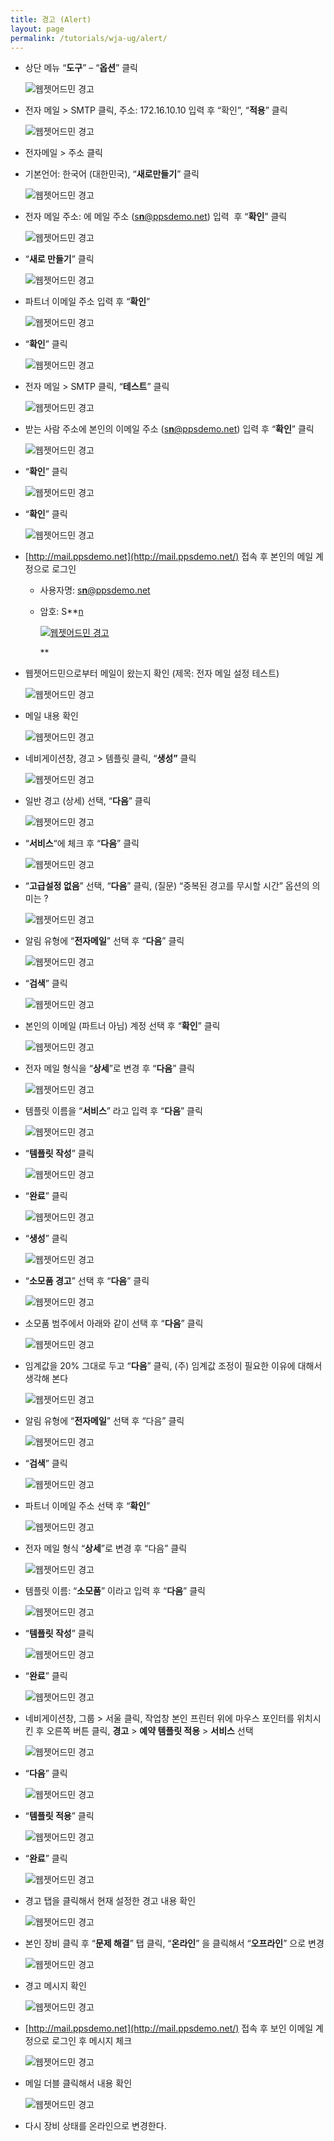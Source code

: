 ```yaml
---
title: 경고 (Alert)
layout: page
permalink: /tutorials/wja-ug/alert/
---
```

  * 상단 메뉴 &#8220;**도구**&#8221; &#8211; &#8220;**옵션**&#8221; 클릭
  
    <img class="alignnone size-full wp-image-530" src="http://i2.wp.com/hpidemo.net/wp-content/uploads/2016/04/wja-ug-181.jpg?fit=413%2C444" alt="웹젯어드민 경고" srcset="http://i2.wp.com/hpidemo.net/wp-content/uploads/2016/04/wja-ug-181.jpg?w=413 413w, http://i2.wp.com/hpidemo.net/wp-content/uploads/2016/04/wja-ug-181.jpg?resize=279%2C300 279w" sizes="(max-width: 413px) 100vw, 413px" data-recalc-dims="1" />
  * 전자 메일 > SMTP 클릭, 주소: 172.16.10.10 입력 후 “확인”, “**적용**” 클릭
  
    <img class="alignnone size-full wp-image-531" src="http://i0.wp.com/hpidemo.net/wp-content/uploads/2016/04/wja-ug-182.jpg?fit=715%2C435" alt="웹젯어드민 경고" srcset="http://i0.wp.com/hpidemo.net/wp-content/uploads/2016/04/wja-ug-182.jpg?w=715 715w, http://i0.wp.com/hpidemo.net/wp-content/uploads/2016/04/wja-ug-182.jpg?resize=300%2C183 300w" sizes="(max-width: 715px) 100vw, 715px" data-recalc-dims="1" />
  * 전자메일 > 주소 클릭
  * 기본언어: 한국어 (대한민국), &#8220;**새로만들기**&#8221; 클릭
  
    <img class="alignnone size-full wp-image-532" src="http://i0.wp.com/hpidemo.net/wp-content/uploads/2016/04/wja-ug-183.jpg?fit=715%2C435" alt="웹젯어드민 경고" srcset="http://i0.wp.com/hpidemo.net/wp-content/uploads/2016/04/wja-ug-183.jpg?w=715 715w, http://i0.wp.com/hpidemo.net/wp-content/uploads/2016/04/wja-ug-183.jpg?resize=300%2C183 300w" sizes="(max-width: 715px) 100vw, 715px" data-recalc-dims="1" />
  * 전자 메일 주소: 에 메일 주소 ([s**n**@ppsdemo.net](mailto:sn@ppsdemo.net)) 입력  후 &#8220;**확인**&#8221; 클릭
  
    <img class="alignnone wp-image-533 size-full" src="http://i2.wp.com/hpidemo.net/wp-content/uploads/2016/04/wja-ug-184.jpg?fit=463%2C146" alt="웹젯어드민 경고" srcset="http://i2.wp.com/hpidemo.net/wp-content/uploads/2016/04/wja-ug-184.jpg?w=463 463w, http://i2.wp.com/hpidemo.net/wp-content/uploads/2016/04/wja-ug-184.jpg?resize=300%2C95 300w" sizes="(max-width: 463px) 100vw, 463px" data-recalc-dims="1" />
  * &#8220;**새로 만들기**&#8221; 클릭
  
    <img class="alignnone size-full wp-image-534" src="http://i0.wp.com/hpidemo.net/wp-content/uploads/2016/04/wja-ug-185.jpg?fit=715%2C435" alt="웹젯어드민 경고" srcset="http://i0.wp.com/hpidemo.net/wp-content/uploads/2016/04/wja-ug-185.jpg?w=715 715w, http://i0.wp.com/hpidemo.net/wp-content/uploads/2016/04/wja-ug-185.jpg?resize=300%2C183 300w" sizes="(max-width: 715px) 100vw, 715px" data-recalc-dims="1" />
  * 파트너 이메일 주소 입력 후 &#8220;**확인**&#8221;
  
    <img class="alignnone size-full wp-image-535" src="http://i0.wp.com/hpidemo.net/wp-content/uploads/2016/04/wja-ug-186.jpg?fit=463%2C146" alt="웹젯어드민 경고" srcset="http://i0.wp.com/hpidemo.net/wp-content/uploads/2016/04/wja-ug-186.jpg?w=463 463w, http://i0.wp.com/hpidemo.net/wp-content/uploads/2016/04/wja-ug-186.jpg?resize=300%2C95 300w" sizes="(max-width: 463px) 100vw, 463px" data-recalc-dims="1" />
  * &#8220;**확인**&#8221; 클릭
  
    <img class="alignnone size-full wp-image-536" src="http://i2.wp.com/hpidemo.net/wp-content/uploads/2016/04/wja-ug-187.jpg?fit=715%2C435" alt="웹젯어드민 경고" srcset="http://i2.wp.com/hpidemo.net/wp-content/uploads/2016/04/wja-ug-187.jpg?w=715 715w, http://i2.wp.com/hpidemo.net/wp-content/uploads/2016/04/wja-ug-187.jpg?resize=300%2C183 300w" sizes="(max-width: 715px) 100vw, 715px" data-recalc-dims="1" />
  * 전자 메일 > SMTP 클릭, “**테스트**” 클릭
  
    <img class="alignnone size-full wp-image-537" src="http://i0.wp.com/hpidemo.net/wp-content/uploads/2016/04/wja-ug-188.jpg?fit=715%2C435" alt="웹젯어드민 경고" srcset="http://i0.wp.com/hpidemo.net/wp-content/uploads/2016/04/wja-ug-188.jpg?w=715 715w, http://i0.wp.com/hpidemo.net/wp-content/uploads/2016/04/wja-ug-188.jpg?resize=300%2C183 300w" sizes="(max-width: 715px) 100vw, 715px" data-recalc-dims="1" />
  * 받는 사람 주소에 본인의 이메일 주소 ([s**n**@ppsdemo.net](mailto:sn@ppsdemo.net)) 입력 후 “**확인**” 클릭
  
    <img class="alignnone size-full wp-image-538" src="http://i1.wp.com/hpidemo.net/wp-content/uploads/2016/04/wja-ug-189.jpg?fit=488%2C366" alt="웹젯어드민 경고" srcset="http://i1.wp.com/hpidemo.net/wp-content/uploads/2016/04/wja-ug-189.jpg?w=488 488w, http://i1.wp.com/hpidemo.net/wp-content/uploads/2016/04/wja-ug-189.jpg?resize=300%2C225 300w" sizes="(max-width: 488px) 100vw, 488px" data-recalc-dims="1" />
  * &#8220;**확인**&#8221; 클릭
  
    <img class="alignnone size-full wp-image-539" src="http://i1.wp.com/hpidemo.net/wp-content/uploads/2016/04/wja-ug-190.jpg?fit=352%2C123" alt="웹젯어드민 경고" srcset="http://i1.wp.com/hpidemo.net/wp-content/uploads/2016/04/wja-ug-190.jpg?w=352 352w, http://i1.wp.com/hpidemo.net/wp-content/uploads/2016/04/wja-ug-190.jpg?resize=300%2C105 300w" sizes="(max-width: 352px) 100vw, 352px" data-recalc-dims="1" />
  * &#8220;**확인**&#8221; 클릭
  
    <img class="alignnone size-full wp-image-540" src="http://i0.wp.com/hpidemo.net/wp-content/uploads/2016/04/wja-ug-191.jpg?fit=715%2C435" alt="웹젯어드민 경고" srcset="http://i0.wp.com/hpidemo.net/wp-content/uploads/2016/04/wja-ug-191.jpg?w=715 715w, http://i0.wp.com/hpidemo.net/wp-content/uploads/2016/04/wja-ug-191.jpg?resize=300%2C183 300w" sizes="(max-width: 715px) 100vw, 715px" data-recalc-dims="1" />
  * [http://mail.ppsdemo.net](http://mail.ppsdemo.net/) 접속 후 본인의 메일 계정으로 로그인 
      * 사용자명: [s**n**@ppsdemo.net](mailto:sn@ppsdemo.net)
      * 암호: S**<u>n
  
        <img class="alignnone size-full wp-image-541" src="http://i0.wp.com/hpidemo.net/wp-content/uploads/2016/04/wja-ug-192.jpg?fit=544%2C376" alt="웹젯어드민 경고" srcset="http://i0.wp.com/hpidemo.net/wp-content/uploads/2016/04/wja-ug-192.jpg?w=544 544w, http://i0.wp.com/hpidemo.net/wp-content/uploads/2016/04/wja-ug-192.jpg?resize=300%2C207 300w" sizes="(max-width: 544px) 100vw, 544px" data-recalc-dims="1" />
  
        </u>**
  * 웹젯어드민으로부터 메일이 왔는지 확인 (제목: 전자 메일 설정 테스트)
  
    <img class="alignnone size-full wp-image-542" src="http://i1.wp.com/hpidemo.net/wp-content/uploads/2016/04/wja-ug-193.jpg?fit=1375%2C255" alt="웹젯어드민 경고" srcset="http://i1.wp.com/hpidemo.net/wp-content/uploads/2016/04/wja-ug-193.jpg?w=1375 1375w, http://i1.wp.com/hpidemo.net/wp-content/uploads/2016/04/wja-ug-193.jpg?resize=300%2C56 300w, http://i1.wp.com/hpidemo.net/wp-content/uploads/2016/04/wja-ug-193.jpg?resize=768%2C142 768w, http://i1.wp.com/hpidemo.net/wp-content/uploads/2016/04/wja-ug-193.jpg?resize=1024%2C190 1024w" sizes="(max-width: 1000px) 100vw, 1000px" data-recalc-dims="1" />
  * 메일 내용 확인
  
    <img class="alignnone size-full wp-image-543" src="http://i1.wp.com/hpidemo.net/wp-content/uploads/2016/04/wja-ug-194.jpg?fit=1384%2C289" alt="웹젯어드민 경고" srcset="http://i1.wp.com/hpidemo.net/wp-content/uploads/2016/04/wja-ug-194.jpg?w=1384 1384w, http://i1.wp.com/hpidemo.net/wp-content/uploads/2016/04/wja-ug-194.jpg?resize=300%2C63 300w, http://i1.wp.com/hpidemo.net/wp-content/uploads/2016/04/wja-ug-194.jpg?resize=768%2C160 768w, http://i1.wp.com/hpidemo.net/wp-content/uploads/2016/04/wja-ug-194.jpg?resize=1024%2C214 1024w" sizes="(max-width: 1000px) 100vw, 1000px" data-recalc-dims="1" />
  * 네비게이션창, 경고 > 템플릿 클릭, “**생성”** 클릭
  
    <img class="alignnone size-full wp-image-544" src="http://i2.wp.com/hpidemo.net/wp-content/uploads/2016/04/wja-ug-195.jpg?fit=1198%2C451" alt="웹젯어드민 경고" srcset="http://i2.wp.com/hpidemo.net/wp-content/uploads/2016/04/wja-ug-195.jpg?w=1198 1198w, http://i2.wp.com/hpidemo.net/wp-content/uploads/2016/04/wja-ug-195.jpg?resize=300%2C113 300w, http://i2.wp.com/hpidemo.net/wp-content/uploads/2016/04/wja-ug-195.jpg?resize=768%2C289 768w, http://i2.wp.com/hpidemo.net/wp-content/uploads/2016/04/wja-ug-195.jpg?resize=1024%2C385 1024w" sizes="(max-width: 1000px) 100vw, 1000px" data-recalc-dims="1" />
  * 일반 경고 (상세) 선택, &#8220;**다음**&#8221; 클릭
  
    <img class="alignnone size-full wp-image-545" src="http://i0.wp.com/hpidemo.net/wp-content/uploads/2016/04/wja-ug-196.jpg?fit=740%2C530" alt="웹젯어드민 경고" srcset="http://i0.wp.com/hpidemo.net/wp-content/uploads/2016/04/wja-ug-196.jpg?w=740 740w, http://i0.wp.com/hpidemo.net/wp-content/uploads/2016/04/wja-ug-196.jpg?resize=300%2C215 300w" sizes="(max-width: 740px) 100vw, 740px" data-recalc-dims="1" />
  * &#8220;**서비스**&#8220;에 체크 후 &#8220;**다음**&#8221; 클릭
  
    <img class="alignnone size-full wp-image-546" src="http://i0.wp.com/hpidemo.net/wp-content/uploads/2016/04/wja-ug-197.jpg?fit=740%2C530" alt="웹젯어드민 경고" srcset="http://i0.wp.com/hpidemo.net/wp-content/uploads/2016/04/wja-ug-197.jpg?w=740 740w, http://i0.wp.com/hpidemo.net/wp-content/uploads/2016/04/wja-ug-197.jpg?resize=300%2C215 300w" sizes="(max-width: 740px) 100vw, 740px" data-recalc-dims="1" />
  * “**고급설정 없음**” 선택, “**다음**” 클릭, (질문) “중복된 경고를 무시할 시간” 옵션의 의미는 ?
  
    <img class="alignnone size-full wp-image-547" src="http://i1.wp.com/hpidemo.net/wp-content/uploads/2016/04/wja-ug-198.jpg?fit=740%2C530" alt="웹젯어드민 경고" srcset="http://i1.wp.com/hpidemo.net/wp-content/uploads/2016/04/wja-ug-198.jpg?w=740 740w, http://i1.wp.com/hpidemo.net/wp-content/uploads/2016/04/wja-ug-198.jpg?resize=300%2C215 300w" sizes="(max-width: 740px) 100vw, 740px" data-recalc-dims="1" />
  * 알림 유형에 “**전자메일**” 선택 후 “**다음**” 클릭
  
    <img class="alignnone size-full wp-image-548" src="http://i0.wp.com/hpidemo.net/wp-content/uploads/2016/04/wja-ug-199.jpg?fit=740%2C530" alt="웹젯어드민 경고" srcset="http://i0.wp.com/hpidemo.net/wp-content/uploads/2016/04/wja-ug-199.jpg?w=740 740w, http://i0.wp.com/hpidemo.net/wp-content/uploads/2016/04/wja-ug-199.jpg?resize=300%2C215 300w" sizes="(max-width: 740px) 100vw, 740px" data-recalc-dims="1" />
  * &#8220;**검색**&#8221; 클릭
  
    <img class="alignnone size-full wp-image-549" src="http://i1.wp.com/hpidemo.net/wp-content/uploads/2016/04/wja-ug-200.jpg?fit=740%2C530" alt="웹젯어드민 경고" srcset="http://i1.wp.com/hpidemo.net/wp-content/uploads/2016/04/wja-ug-200.jpg?w=740 740w, http://i1.wp.com/hpidemo.net/wp-content/uploads/2016/04/wja-ug-200.jpg?resize=300%2C215 300w" sizes="(max-width: 740px) 100vw, 740px" data-recalc-dims="1" />
  * 본인의 이메일 (파트너 아님) 계정 선택 후 “**확인**” 클릭
  
    <img class="alignnone size-full wp-image-550" src="http://i1.wp.com/hpidemo.net/wp-content/uploads/2016/04/wja-ug-201.jpg?fit=606%2C412" alt="웹젯어드민 경고" srcset="http://i1.wp.com/hpidemo.net/wp-content/uploads/2016/04/wja-ug-201.jpg?w=606 606w, http://i1.wp.com/hpidemo.net/wp-content/uploads/2016/04/wja-ug-201.jpg?resize=300%2C204 300w" sizes="(max-width: 606px) 100vw, 606px" data-recalc-dims="1" />
  * 전자 메일 형식을 “**상세**”로 변경 후 “**다음**” 클릭
  
    <img class="alignnone size-full wp-image-551" src="http://i0.wp.com/hpidemo.net/wp-content/uploads/2016/04/wja-ug-202.jpg?fit=740%2C530" alt="웹젯어드민 경고" srcset="http://i0.wp.com/hpidemo.net/wp-content/uploads/2016/04/wja-ug-202.jpg?w=740 740w, http://i0.wp.com/hpidemo.net/wp-content/uploads/2016/04/wja-ug-202.jpg?resize=300%2C215 300w" sizes="(max-width: 740px) 100vw, 740px" data-recalc-dims="1" />
  * 템플릿 이름을 “**서비스**” 라고 입력 후 “**다음**” 클릭
  
    <img class="alignnone size-full wp-image-552" src="http://i0.wp.com/hpidemo.net/wp-content/uploads/2016/04/wja-ug-203.jpg?fit=740%2C530" alt="웹젯어드민 경고" srcset="http://i0.wp.com/hpidemo.net/wp-content/uploads/2016/04/wja-ug-203.jpg?w=740 740w, http://i0.wp.com/hpidemo.net/wp-content/uploads/2016/04/wja-ug-203.jpg?resize=300%2C215 300w" sizes="(max-width: 740px) 100vw, 740px" data-recalc-dims="1" />
  * &#8220;**템플릿 작성**&#8221; 클릭
  
    <img class="alignnone size-full wp-image-553" src="http://i1.wp.com/hpidemo.net/wp-content/uploads/2016/04/wja-ug-204.jpg?fit=740%2C530" alt="웹젯어드민 경고" srcset="http://i1.wp.com/hpidemo.net/wp-content/uploads/2016/04/wja-ug-204.jpg?w=740 740w, http://i1.wp.com/hpidemo.net/wp-content/uploads/2016/04/wja-ug-204.jpg?resize=300%2C215 300w" sizes="(max-width: 740px) 100vw, 740px" data-recalc-dims="1" />
  * &#8220;**완료**&#8221; 클릭
  
    <img class="alignnone size-full wp-image-554" src="http://i1.wp.com/hpidemo.net/wp-content/uploads/2016/04/wja-ug-205.jpg?fit=740%2C530" alt="웹젯어드민 경고" srcset="http://i1.wp.com/hpidemo.net/wp-content/uploads/2016/04/wja-ug-205.jpg?w=740 740w, http://i1.wp.com/hpidemo.net/wp-content/uploads/2016/04/wja-ug-205.jpg?resize=300%2C215 300w" sizes="(max-width: 740px) 100vw, 740px" data-recalc-dims="1" />
  * &#8220;**생성**&#8221; 클릭
  
    <img class="alignnone size-full wp-image-555" src="http://i1.wp.com/hpidemo.net/wp-content/uploads/2016/04/wja-ug-206.jpg?fit=971%2C252" alt="웹젯어드민 경고" srcset="http://i1.wp.com/hpidemo.net/wp-content/uploads/2016/04/wja-ug-206.jpg?w=971 971w, http://i1.wp.com/hpidemo.net/wp-content/uploads/2016/04/wja-ug-206.jpg?resize=300%2C78 300w, http://i1.wp.com/hpidemo.net/wp-content/uploads/2016/04/wja-ug-206.jpg?resize=768%2C199 768w" sizes="(max-width: 971px) 100vw, 971px" data-recalc-dims="1" />
  * &#8220;**소모품 경고**&#8221; 선택 후 &#8220;**다음**&#8221; 클릭
  
    <img class="alignnone size-full wp-image-556" src="http://i1.wp.com/hpidemo.net/wp-content/uploads/2016/04/wja-ug-207.jpg?fit=740%2C530" alt="웹젯어드민 경고" srcset="http://i1.wp.com/hpidemo.net/wp-content/uploads/2016/04/wja-ug-207.jpg?w=740 740w, http://i1.wp.com/hpidemo.net/wp-content/uploads/2016/04/wja-ug-207.jpg?resize=300%2C215 300w" sizes="(max-width: 740px) 100vw, 740px" data-recalc-dims="1" />
  * 소모품 범주에서 아래와 같이 선택 후 “**다음**” 클릭
  
    <img class="alignnone size-full wp-image-512" src="http://i0.wp.com/hpidemo.net/wp-content/uploads/2016/04/wja-ug-208.jpg?fit=740%2C530" alt="웹젯어드민 경고" srcset="http://i0.wp.com/hpidemo.net/wp-content/uploads/2016/04/wja-ug-208.jpg?w=740 740w, http://i0.wp.com/hpidemo.net/wp-content/uploads/2016/04/wja-ug-208.jpg?resize=300%2C215 300w" sizes="(max-width: 740px) 100vw, 740px" data-recalc-dims="1" />
  * 임계값을 20% 그대로 두고 “**다음**” 클릭, (주) 임계값 조정이 필요한 이유에 대해서 생각해 본다
  
    <img class="alignnone size-full wp-image-513" src="http://i0.wp.com/hpidemo.net/wp-content/uploads/2016/04/wja-ug-209.jpg?fit=740%2C530" alt="웹젯어드민 경고" srcset="http://i0.wp.com/hpidemo.net/wp-content/uploads/2016/04/wja-ug-209.jpg?w=740 740w, http://i0.wp.com/hpidemo.net/wp-content/uploads/2016/04/wja-ug-209.jpg?resize=300%2C215 300w" sizes="(max-width: 740px) 100vw, 740px" data-recalc-dims="1" />
  * 알림 유형에 “**전자메일**” 선택 후 “다음” 클릭
  
    <img class="alignnone size-full wp-image-514" src="http://i1.wp.com/hpidemo.net/wp-content/uploads/2016/04/wja-ug-210.jpg?fit=740%2C530" alt="웹젯어드민 경고" srcset="http://i1.wp.com/hpidemo.net/wp-content/uploads/2016/04/wja-ug-210.jpg?w=740 740w, http://i1.wp.com/hpidemo.net/wp-content/uploads/2016/04/wja-ug-210.jpg?resize=300%2C215 300w" sizes="(max-width: 740px) 100vw, 740px" data-recalc-dims="1" />
  * &#8220;**검색**&#8221; 클릭
  
    <img class="alignnone size-full wp-image-515" src="http://i1.wp.com/hpidemo.net/wp-content/uploads/2016/04/wja-ug-211.jpg?fit=740%2C530" alt="웹젯어드민 경고" srcset="http://i1.wp.com/hpidemo.net/wp-content/uploads/2016/04/wja-ug-211.jpg?w=740 740w, http://i1.wp.com/hpidemo.net/wp-content/uploads/2016/04/wja-ug-211.jpg?resize=300%2C215 300w" sizes="(max-width: 740px) 100vw, 740px" data-recalc-dims="1" />
  * 파트너 이메일 주소 선택 후 “**확인**”
  
    <img class="alignnone size-full wp-image-516" src="http://i0.wp.com/hpidemo.net/wp-content/uploads/2016/04/wja-ug-212.jpg?fit=606%2C412" alt="웹젯어드민 경고" srcset="http://i0.wp.com/hpidemo.net/wp-content/uploads/2016/04/wja-ug-212.jpg?w=606 606w, http://i0.wp.com/hpidemo.net/wp-content/uploads/2016/04/wja-ug-212.jpg?resize=300%2C204 300w" sizes="(max-width: 606px) 100vw, 606px" data-recalc-dims="1" />
  * 전자 메일 형식 “**상세**”로 변경 후 “다음” 클릭
  
    <img class="alignnone size-full wp-image-517" src="http://i0.wp.com/hpidemo.net/wp-content/uploads/2016/04/wja-ug-213.jpg?fit=740%2C530" alt="웹젯어드민 경고" srcset="http://i0.wp.com/hpidemo.net/wp-content/uploads/2016/04/wja-ug-213.jpg?w=740 740w, http://i0.wp.com/hpidemo.net/wp-content/uploads/2016/04/wja-ug-213.jpg?resize=300%2C215 300w" sizes="(max-width: 740px) 100vw, 740px" data-recalc-dims="1" />
  * 템플릿 이름: “**소모품**” 이라고 입력 후 “**다음**” 클릭
  
    <img class="alignnone size-full wp-image-518" src="http://i1.wp.com/hpidemo.net/wp-content/uploads/2016/04/wja-ug-214.jpg?fit=740%2C530" alt="웹젯어드민 경고" srcset="http://i1.wp.com/hpidemo.net/wp-content/uploads/2016/04/wja-ug-214.jpg?w=740 740w, http://i1.wp.com/hpidemo.net/wp-content/uploads/2016/04/wja-ug-214.jpg?resize=300%2C215 300w" sizes="(max-width: 740px) 100vw, 740px" data-recalc-dims="1" />
  * &#8220;**템플릿 작성**&#8221; 클릭
  
    <img class="alignnone size-full wp-image-519" src="http://i0.wp.com/hpidemo.net/wp-content/uploads/2016/04/wja-ug-215.jpg?fit=740%2C530" alt="웹젯어드민 경고" srcset="http://i0.wp.com/hpidemo.net/wp-content/uploads/2016/04/wja-ug-215.jpg?w=740 740w, http://i0.wp.com/hpidemo.net/wp-content/uploads/2016/04/wja-ug-215.jpg?resize=300%2C215 300w" sizes="(max-width: 740px) 100vw, 740px" data-recalc-dims="1" />
  * &#8220;**완료**&#8221; 클릭
  
    <img class="alignnone size-full wp-image-520" src="http://i2.wp.com/hpidemo.net/wp-content/uploads/2016/04/wja-ug-216.jpg?fit=740%2C530" alt="웹젯어드민 경고" srcset="http://i2.wp.com/hpidemo.net/wp-content/uploads/2016/04/wja-ug-216.jpg?w=740 740w, http://i2.wp.com/hpidemo.net/wp-content/uploads/2016/04/wja-ug-216.jpg?resize=300%2C215 300w" sizes="(max-width: 740px) 100vw, 740px" data-recalc-dims="1" />
  * 네비게이션창, 그룹 > 서울 클릭, 작업창 본인 프린터 위에 마우스 포인터를 위치시킨 후 오른쪽 버튼 클릭, **경고** > **예약 템플릿 적용** > **서비스** 선택
  
    <img class="alignnone size-full wp-image-521" src="http://i2.wp.com/hpidemo.net/wp-content/uploads/2016/04/wja-ug-217.jpg?fit=962%2C534" alt="웹젯어드민 경고" srcset="http://i2.wp.com/hpidemo.net/wp-content/uploads/2016/04/wja-ug-217.jpg?w=962 962w, http://i2.wp.com/hpidemo.net/wp-content/uploads/2016/04/wja-ug-217.jpg?resize=300%2C167 300w, http://i2.wp.com/hpidemo.net/wp-content/uploads/2016/04/wja-ug-217.jpg?resize=768%2C426 768w" sizes="(max-width: 962px) 100vw, 962px" data-recalc-dims="1" />
  * &#8220;**다음**&#8221; 클릭
  
    <img class="alignnone size-full wp-image-522" src="http://i0.wp.com/hpidemo.net/wp-content/uploads/2016/04/wja-ug-218.jpg?fit=673%2C462" alt="웹젯어드민 경고" srcset="http://i0.wp.com/hpidemo.net/wp-content/uploads/2016/04/wja-ug-218.jpg?w=673 673w, http://i0.wp.com/hpidemo.net/wp-content/uploads/2016/04/wja-ug-218.jpg?resize=300%2C206 300w" sizes="(max-width: 673px) 100vw, 673px" data-recalc-dims="1" />
  * &#8220;**템플릿 적용**&#8221; 클릭
  
    <img class="alignnone size-full wp-image-523" src="http://i1.wp.com/hpidemo.net/wp-content/uploads/2016/04/wja-ug-219.jpg?fit=673%2C462" alt="웹젯어드민 경고" srcset="http://i1.wp.com/hpidemo.net/wp-content/uploads/2016/04/wja-ug-219.jpg?w=673 673w, http://i1.wp.com/hpidemo.net/wp-content/uploads/2016/04/wja-ug-219.jpg?resize=300%2C206 300w" sizes="(max-width: 673px) 100vw, 673px" data-recalc-dims="1" />
  * &#8220;**완료**&#8221; 클릭
  
    <img class="alignnone size-full wp-image-524" src="http://i0.wp.com/hpidemo.net/wp-content/uploads/2016/04/wja-ug-220.jpg?fit=673%2C462" alt="웹젯어드민 경고" srcset="http://i0.wp.com/hpidemo.net/wp-content/uploads/2016/04/wja-ug-220.jpg?w=673 673w, http://i0.wp.com/hpidemo.net/wp-content/uploads/2016/04/wja-ug-220.jpg?resize=300%2C206 300w" sizes="(max-width: 673px) 100vw, 673px" data-recalc-dims="1" />
  * 경고 탭을 클릭해서 현재 설정한 경고 내용 확인
  
    <img class="alignnone size-full wp-image-525" src="http://i2.wp.com/hpidemo.net/wp-content/uploads/2016/04/wja-ug-221.jpg?fit=967%2C189" alt="웹젯어드민 경고" srcset="http://i2.wp.com/hpidemo.net/wp-content/uploads/2016/04/wja-ug-221.jpg?w=967 967w, http://i2.wp.com/hpidemo.net/wp-content/uploads/2016/04/wja-ug-221.jpg?resize=300%2C59 300w, http://i2.wp.com/hpidemo.net/wp-content/uploads/2016/04/wja-ug-221.jpg?resize=768%2C150 768w" sizes="(max-width: 967px) 100vw, 967px" data-recalc-dims="1" />
  * 본인 장비 클릭 후 “**문제 해결**” 탭 클릭, “**온라인**” 을 클릭해서 “**오프라인**” 으로 변경
  
    <img class="alignnone size-full wp-image-526" src="http://i0.wp.com/hpidemo.net/wp-content/uploads/2016/04/wja-ug-222.jpg?fit=971%2C284" alt="웹젯어드민 경고" srcset="http://i0.wp.com/hpidemo.net/wp-content/uploads/2016/04/wja-ug-222.jpg?w=971 971w, http://i0.wp.com/hpidemo.net/wp-content/uploads/2016/04/wja-ug-222.jpg?resize=300%2C88 300w, http://i0.wp.com/hpidemo.net/wp-content/uploads/2016/04/wja-ug-222.jpg?resize=768%2C225 768w" sizes="(max-width: 971px) 100vw, 971px" data-recalc-dims="1" />
  * 경고 메시지 확인
  
    <img class="alignnone size-full wp-image-527" src="http://i2.wp.com/hpidemo.net/wp-content/uploads/2016/04/wja-ug-223.jpg?fit=968%2C285" alt="웹젯어드민 경고" srcset="http://i2.wp.com/hpidemo.net/wp-content/uploads/2016/04/wja-ug-223.jpg?w=968 968w, http://i2.wp.com/hpidemo.net/wp-content/uploads/2016/04/wja-ug-223.jpg?resize=300%2C88 300w, http://i2.wp.com/hpidemo.net/wp-content/uploads/2016/04/wja-ug-223.jpg?resize=768%2C226 768w" sizes="(max-width: 968px) 100vw, 968px" data-recalc-dims="1" />
  * [http://mail.ppsdemo.net](http://mail.ppsdemo.net/) 접속 후 보인 이메일 계정으로 로그인 후 메시지 체크
  
    <img class="alignnone size-full wp-image-528" src="http://i1.wp.com/hpidemo.net/wp-content/uploads/2016/04/wja-ug-224.jpg?fit=1133%2C167" alt="웹젯어드민 경고" srcset="http://i1.wp.com/hpidemo.net/wp-content/uploads/2016/04/wja-ug-224.jpg?w=1133 1133w, http://i1.wp.com/hpidemo.net/wp-content/uploads/2016/04/wja-ug-224.jpg?resize=300%2C44 300w, http://i1.wp.com/hpidemo.net/wp-content/uploads/2016/04/wja-ug-224.jpg?resize=768%2C113 768w, http://i1.wp.com/hpidemo.net/wp-content/uploads/2016/04/wja-ug-224.jpg?resize=1024%2C151 1024w" sizes="(max-width: 1000px) 100vw, 1000px" data-recalc-dims="1" />
  * 메일 더블 클릭해서 내용 확인
  
    <img class="alignnone size-full wp-image-529" src="http://i1.wp.com/hpidemo.net/wp-content/uploads/2016/04/wja-ug-225.jpg?fit=543%2C426" alt="웹젯어드민 경고" srcset="http://i1.wp.com/hpidemo.net/wp-content/uploads/2016/04/wja-ug-225.jpg?w=543 543w, http://i1.wp.com/hpidemo.net/wp-content/uploads/2016/04/wja-ug-225.jpg?resize=300%2C235 300w" sizes="(max-width: 543px) 100vw, 543px" data-recalc-dims="1" />
  * 다시 장비 상태를 온라인으로 변경한다.